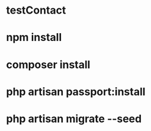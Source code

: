 # testContact

# npm install
# composer install
# php artisan passport:install
# php artisan migrate --seed
